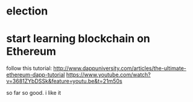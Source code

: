 # election


# start learning blockchain on Ethereum

follow this tutorial:
http://www.dappuniversity.com/articles/the-ultimate-ethereum-dapp-tutorial
https://www.youtube.com/watch?v=3681ZYbDSSk&feature=youtu.be&t=21m50s

so far so good. i like it
